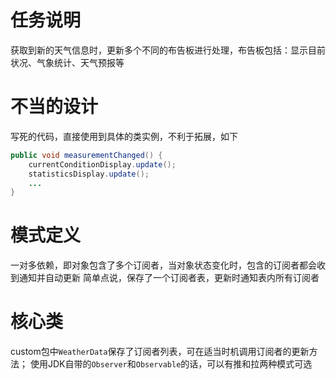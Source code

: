 # 任务说明
获取到新的天气信息时，更新多个不同的布告板进行处理，布告板包括：显示目前状况、气象统计、天气预报等

# 不当的设计
写死的代码，直接使用到具体的类实例，不利于拓展，如下
``` java
public void measurementChanged() {
    currentConditionDisplay.update();
    statisticsDisplay.update();
    ...
}
```

# 模式定义
一对多依赖，即对象包含了多个订阅者，当对象状态变化时，包含的订阅者都会收到通知并自动更新
简单点说，保存了一个订阅者表，更新时通知表内所有订阅者

# 核心类
custom包中`WeatherData`保存了订阅者列表，可在适当时机调用订阅者的更新方法；
使用JDK自带的`Observer`和`Observable`的话，可以有推和拉两种模式可选